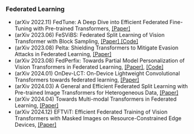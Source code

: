 ### Federated Learning 
- (arXiv 2022.11) FedTune: A Deep Dive into Efficient Federated Fine-Tuning with Pre-trained Transformers, [[Paper]](https://arxiv.org/pdf/2211.08025.pdf)
- (arXiv 2023.06) FeSViBS: Federated Split Learning of Vision Transformer with Block Sampling, [[Paper]](https://arxiv.org/pdf/2306.14638.pdf),[[Code]](https://github.com/faresmalik/FeSViBS)
- (arXiv 2023.08) Pelta: Shielding Transformers to Mitigate Evasion Attacks in Federated Learning, [[Paper]](https://arxiv.org/pdf/2308.04373.pdf)
- (arXiv 2023.08) FedPerfix: Towards Partial Model Personalization of Vision Transformers in Federated Learning, [[Paper]](https://arxiv.org/pdf/2308.09160.pdf), [[Code]](https://github.com/imguangyu/FedPerfix)
- (arXiv 2024.01) OnDev-LCT: On-Device Lightweight Convolutional Transformers towards federated learning, [[Paper]](https://arxiv.org/pdf/2401.11652.pdf)
- (arXiv 2024.03) A General and Efficient Federated Split Learning with Pre-trained Image Transformers for Heterogeneous Data, [[Paper]](https://arxiv.org/pdf/2403.16050.pdf)
- (arXiv 2024.04) Towards Multi-modal Transformers in Federated Learning, [[Paper]](https://arxiv.org/pdf/2404.12467.pdf)
- (arXiv 2024.12) EFTViT: Efficient Federated Training of Vision Transformers with Masked Images on Resource-Constrained Edge Devices, [[Paper]](https://arxiv.org/pdf/2412.00334.pdf)
